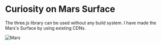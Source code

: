 # Curiosity on Mars Surface 

The three.js library can be used without any build system. I have made the Mars's Surface by using existing CDNs.

![Mars](https://imgur.com/cQdEaj6.png)